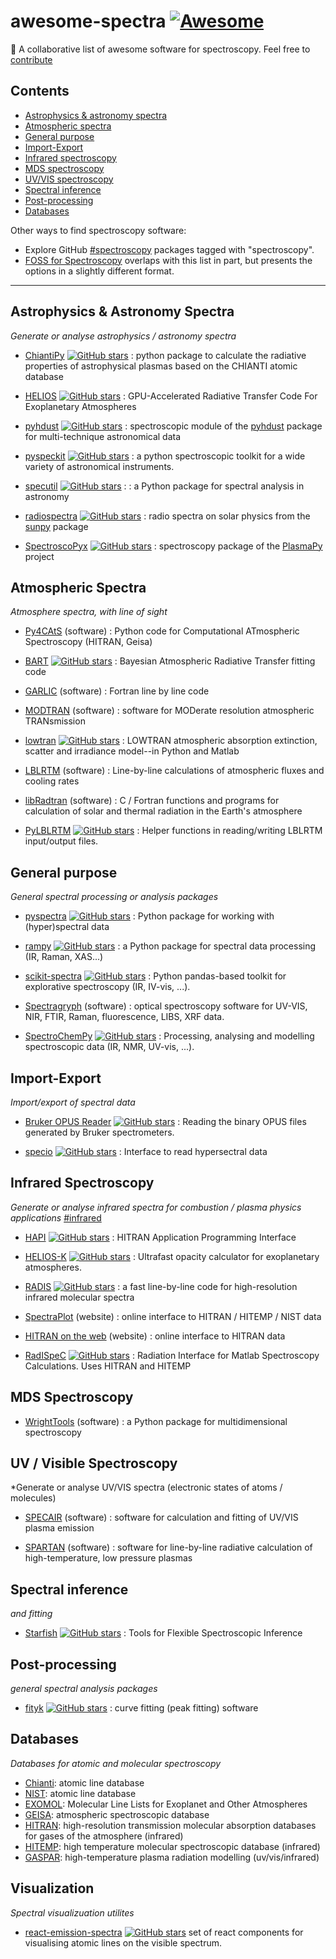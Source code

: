 # awesome-spectra  [![Awesome](https://cdn.rawgit.com/sindresorhus/awesome/d7305f38d29fed78fa85652e3a63e154dd8e8829/media/badge.svg)](https://github.com/sindresorhus/awesome)

🌈 A collaborative list of awesome software for spectroscopy. Feel free to [contribute](./CONTRIBUTING.md)


## Contents

* [Astrophysics & astronomy spectra](#astrophysics--astronomy-spectra)
* [Atmospheric spectra](#atmospheric-spectra)
* [General purpose](#general-purpose)
* [Import-Export](#import-export)
* [Infrared spectroscopy](#infrared-spectroscopy)
* [MDS spectroscopy](#mds-spectroscopy)
* [UV/VIS spectroscopy](#uv--visible-spectroscopy)
* [Spectral inference](#spectral-inference)
* [Post-processing](#post-processing)
* [Databases](#databases)

Other ways to find spectroscopy software:

* Explore GitHub [#spectroscopy](https://github.com/topics/spectroscopy) packages tagged with "spectroscopy".
* [FOSS for Spectroscopy](https://bryanhanson.github.io/FOSS4Spectroscopy/) overlaps with this list in part, but presents the options in a slightly different format.




---

## Astrophysics & Astronomy Spectra

*Generate or analyse astrophysics / astronomy spectra*

- [ChiantiPy](https://github.com/chianti-atomic/ChiantiPy)
  [![GitHub stars](https://img.shields.io/github/stars/chianti-atomic/ChiantiPy.svg?style=social&label=)](
  https://github.com/chianti-atomic/ChiantiPy/stargazers/)
  : python package to calculate the radiative properties of astrophysical
  plasmas based on the CHIANTI atomic database

- [HELIOS](https://github.com/exoclime/helios)
  [![GitHub stars](https://img.shields.io/github/stars/exoclime/helios.svg?style=social&label=)](
  https://github.com/exoclime/helios/stargazers/)
  : GPU-Accelerated Radiative Transfer Code For Exoplanetary Atmospheres

- [pyhdust](https://pyhdust.readthedocs.io/en/latest/spectools.html#module-pyhdust.spectools)
  [![GitHub stars](https://img.shields.io/github/stars/danmoser/pyhdust.svg?style=social&label=)](
  https://github.com/danmoser/pyhdust/stargazers/)
  : spectroscopic module of the [pyhdust](https://github.com/danmoser/pyhdust) package for multi-technique astronomical data

- [pyspeckit](https://github.com/pyspeckit/pyspeckit)
  [![GitHub stars](https://img.shields.io/github/stars/pyspeckit/pyspeckit.svg?style=social&label=)](
  https://github.com/pyspeckit/pyspeckit/stargazers/)
  : a python spectroscopic toolkit for a wide variety of astronomical instruments.

- [specutil](https://github.com/astropy/specutils)
  [![GitHub stars](https://img.shields.io/github/stars/astropy/specutils.svg?style=social&label=)](
  https://github.com/astropy/specutils/stargazers/) :
  : a Python package for spectral analysis in astronomy

- [radiospectra](https://github.com/sunpy/radiospectra)
  [![GitHub stars](https://img.shields.io/github/stars/sunpy/radiospectra.svg?style=social&label=)](
  https://github.com/sunpy/radiospectra/stargazers/)
  : radio spectra on solar physics from the [sunpy](https://github.com/sunpy/sunpy) package

- [SpectroscoPyx](https://github.com/PlasmaPy/SpectroscoPyx)
  [![GitHub stars](https://img.shields.io/github/stars/PlasmaPy/SpectroscoPyx.svg?style=social&label=)](
  https://github.com/PlasmaPy/SpectroscoPyx/stargazers/)
  : spectroscopy package of the [PlasmaPy](https://github.com/PlasmaPy/PlasmaPy) project


## Atmospheric Spectra

*Atmosphere spectra, with line of sight*

- [Py4CAtS](https://atmos.eoc.dlr.de/tools/Py4CAtS/)
  (software)
  : Python code for Computational ATmospheric Spectroscopy (HITRAN, Geisa)

- [BART](https://github.com/exosports/BART)
  [![GitHub stars](https://img.shields.io/github/stars/exosports/BART.svg?style=social&label=)](
  https://github.com/exosports/BART/stargazers/)
  : Bayesian Atmospheric Radiative Transfer fitting code

- [GARLIC](https://www.sciencedirect.com/science/article/pii/S0022407313004731?via%3Dihub)
  (software)
  : Fortran line by line code

- [MODTRAN](http://modtran.spectral.com/)
  (software)
  : software for MODerate resolution atmospheric TRANsmission

- [lowtran](https://github.com/space-physics/lowtran)
  [![GitHub stars](https://img.shields.io/github/stars/space-physics/lowtran.svg?style=social&label=)](
  https://github.com/space-physics/lowtran/stargazers/)
  : LOWTRAN atmospheric absorption extinction, scatter and irradiance model--in Python and Matlab

- [LBLRTM](http://rtweb.aer.com/lblrtm_code.html)
  (software)
  : Line-by-line calculations of atmospheric fluxes and cooling rates

- [libRadtran](http://www.libradtran.org/doku.php)
  (software)
  : C / Fortran functions and programs for calculation of solar and thermal radiation in the Earth\'s atmosphere

- [PyLBLRTM](https://github.com/wblumberg/PyLBLRTM)
  [![GitHub stars](https://img.shields.io/github/stars/wblumberg/PyLBLRTM.svg?style=social&label=)](
  https://github.com/wblumberg/PyLBLRTM/stargazers/)
  : Helper functions in reading/writing LBLRTM input/output files.

## General purpose

*General spectral processing or analysis packages*
  
- [pyspectra](https://github.com/ibcp/pyspectra)
  [![GitHub stars](https://img.shields.io/github/stars/ibcp/pyspectra.svg?style=social&label=)](
  https://github.com/ibcp/pyspectra/stargazers/)
  : Python package for working with (hyper)spectral data
  
- [rampy](https://github.com/charlesll/rampy)
  [![GitHub stars](https://img.shields.io/github/stars/charlesll/rampy.svg?style=social&label=)](
  https://github.com/charlesll/rampy/stargazers/)
  : a Python package for spectral data processing (IR, Raman, XAS\...)
  
- [scikit-spectra](https://github.com/hugadams/scikit-spectra)
  [![GitHub stars](https://img.shields.io/github/stars/hugadams/scikit-spectra.svg?style=social&label=)](
  https://github.com/hugadams/scikit-spectra/stargazers/)
  : Python pandas-based toolkit for explorative spectroscopy (IR, IV-vis, ...).

- [Spectragryph](https://www.effemm2.de/spectragryph/index.html)
  (software)
  : optical spectroscopy software for UV-VIS, NIR, FTIR, Raman, fluorescence, LIBS, XRF data. 
  
- [SpectroChemPy](https://www.spectrochempy.fr/)
  [![GitHub stars](https://img.shields.io/github/stars/spectrochempy/spectrochempy.svg?style=social&label=)](
  https://github.com/spectrochempy/spectrochempy/stargazers)
  : Processing, analysing and modelling spectroscopic data (IR, NMR, UV-vis, ...).

  
## Import-Export

*Import/export of spectral data* 

- [Bruker OPUS Reader](https://github.com/qedsoftware/brukeropusreader)
  [![GitHub stars](https://img.shields.io/github/stars/qedsoftware/brukeropusreader.svg?style=social&label=)](
  https://github.com/qedsoftware/brukeropusreader/stargazers/)
  : Reading the binary OPUS files generated by Bruker spectrometers.
  
- [specio](https://github.com/paris-saclay-cds/specio)
  [![GitHub stars](https://img.shields.io/github/stars/paris-saclay-cds/specio.svg?style=social&label=)](
  https://github.com/paris-saclay-cds/specio/stargazers/)
  : Interface to read hypersectral data
  
  
## Infrared Spectroscopy

*Generate or analyse infrared spectra for combustion / plasma physics applications*  [#infrared](https://github.com/topics/infrared)

- [HAPI](https://github.com/hitranonline/hapi)
  [![GitHub stars](https://img.shields.io/github/stars/hitranonline/hapi.svg?style=social&label=)](
  https://github.com/hitranonline/hapi/stargazers/)
  : HITRAN Application Programming Interface

- [HELIOS-K](https://github.com/exoclime/HELIOS-K)
  [![GitHub stars](https://img.shields.io/github/stars/exoclime/HELIOS-K.svg?style=social&label=)](
  https://github.com/exoclime/HELIOS-K/stargazers/)
  : Ultrafast opacity calculator for exoplanetary atmospheres.

- [RADIS](https://github.com/radis/radis)
  [![GitHub stars](https://img.shields.io/github/stars/radis/radis.svg?style=social&label=)](
  https://github.com/radis/radis/stargazers/)
  : a fast line-by-line code for high-resolution infrared molecular spectra

- [SpectraPlot](http://www.spectraplot.com/)
  (website)
  : online interface to HITRAN / HITEMP / NIST data  

- [HITRAN on the web](http://hitran.iao.ru/molecule/simlaunch)
  (website)
  : online interface to HITRAN data

- [RadISpeC](https://github.com/BEAKH/RadISpeC)
  [![GitHub stars](https://img.shields.io/github/stars/BEAKH/RadISpeC.svg?style=social&label=)](
  https://github.com/BEAKH/RadISpeC/stargazers/)
  : Radiation Interface for Matlab Spectroscopy Calculations. Uses HITRAN and HITEMP


## MDS Spectroscopy

- [WrightTools](https://joss.theoj.org/papers/a82637112ac3e03df961d4494bc927d4)
  (software)
  : a Python package for multidimensional spectroscopy


## UV / Visible Spectroscopy

*Generate or analyse UV/VIS spectra (electronic states of atoms / molecules)

- [SPECAIR](http://www.specair-radiation.net/)
  (software)
  : software for calculation and fitting of UV/VIS plasma emission

- [SPARTAN](http://esther.ist.utl.pt/spartan/)
  (software)
  : software for line-by-line radiative calculation of high-temperature, low pressure plasmas



## Spectral inference

*and fitting*

- [Starfish](https://github.com/iancze/Starfish)
  [![GitHub stars](https://img.shields.io/github/stars/iancze/Starfish.svg?style=social&label=)](
  https://github.com/iancze/Starfish/stargazers/)
  : Tools for Flexible Spectroscopic Inference


## Post-processing

*general spectral analysis packages*

- [fityk](https://github.com/wojdyr/fityk)
  [![GitHub stars](https://img.shields.io/github/stars/wojdyr/fityk.svg?style=social&label=)](
  https://github.com/wojdyr/fityk/stargazers/)
  : curve fitting (peak fitting) software


## Databases

*Databases for atomic and molecular spectroscopy*

- [Chianti](http://www.chiantidatabase.org/): atomic line database
- [NIST](https://www.nist.gov/pml/atomic-spectra-database): atomic line database
- [EXOMOL](http://exomol.com/data/): Molecular Line Lists for Exoplanet and Other Atmospheres
- [GEISA](http://cds-espri.ipsl.upmc.fr/geisa/#): atmospheric spectroscopic database
- [HITRAN](http://hitran.org/): high-resolution transmission molecular absorption databases for gases of the atmosphere (infrared)
- [HITEMP](https://hitran.org/hitemp/): high temperature molecular spectroscopic database (infrared)
- [GASPAR](http://esther.ist.utl.pt/gaspar/): high-temperature plasma radiation modelling (uv/vis/infrared)

## Visualization

*Spectral visualizuation utilites*

- [react-emission-spectra](https://github.com/Rested/react-emission-spectra)
  [![GitHub stars](https://img.shields.io/github/stars/Rested/react-emission-spectra.svg?style=social&label=)](
  https://github.com/Rested/react-emission-spectra/stargazers/)
  set of react components for visualising atomic lines on the visible spectrum.
